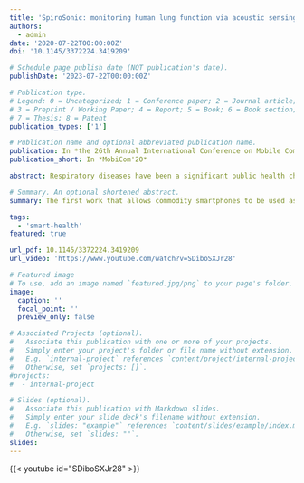 ```yaml
---
title: 'SpiroSonic: monitoring human lung function via acoustic sensing on commodity smartphones'
authors:
  - admin
date: '2020-07-22T00:00:00Z'
doi: '10.1145/3372224.3419209'

# Schedule page publish date (NOT publication's date).
publishDate: '2023-07-22T00:00:00Z'

# Publication type.
# Legend: 0 = Uncategorized; 1 = Conference paper; 2 = Journal article;
# 3 = Preprint / Working Paper; 4 = Report; 5 = Book; 6 = Book section;
# 7 = Thesis; 8 = Patent
publication_types: ['1']

# Publication name and optional abbreviated publication name.
publication: In *the 26th Annual International Conference on Mobile Computing and Networking (MobiCom'20)*
publication_short: In *MobiCom'20*

abstract: Respiratory diseases have been a significant public health challenge. Efficient disease evaluation and monitoring call for daily spirometry tests, as an effective way of pulmonary function testing, out of clinic. This requirement, however, is hard to be satisfied due to the large size and high costs of current spirometry equipments. In this paper, we present SpiroSonic, a new system design that uses commodity smartphones to support complete, accurate yet reliable spirometry tests in regular home settings with various environmental and human factors. SpiroSonic measures the humans' chest wall motion via acoustic sensing and interprets such motion into lung function indices, based on the clinically validated correlation between them. We implemented SpiroSonic as a smartphone app, and verified SpiroSonic's monitoring error over healthy humans as <3%. Clinical studies further show that SpiroSonic reaches 5%-10% monitoring error among 83 pediatric patients. Given that the error of in-clinic spirometry is usually around 5%, SpiroSonic can be reliably used for disease tracking and evaluation out of clinic.

# Summary. An optional shortened abstract.
summary: The first work that allows commodity smartphones to be used as a portable spirometer and provide accuracy lung function test results on par with clinical-grade spirometers. This is a collaborative work with the Children’s Hospital of Pittsburgh, and could also potentially contribute to in-home evaluation of COVID-19 risks by allowing convenient out-of-clinic lung function evaluation.

tags:
  - 'smart-health'
featured: true

url_pdf: 10.1145/3372224.3419209
url_video: 'https://www.youtube.com/watch?v=SDiboSXJr28'

# Featured image
# To use, add an image named `featured.jpg/png` to your page's folder.
image:
  caption: ''
  focal_point: ''
  preview_only: false

# Associated Projects (optional).
#   Associate this publication with one or more of your projects.
#   Simply enter your project's folder or file name without extension.
#   E.g. `internal-project` references `content/project/internal-project/index.md`.
#   Otherwise, set `projects: []`.
#projects:
#  - internal-project

# Slides (optional).
#   Associate this publication with Markdown slides.
#   Simply enter your slide deck's filename without extension.
#   E.g. `slides: "example"` references `content/slides/example/index.md`.
#   Otherwise, set `slides: ""`.
slides:
---
```


{{< youtube id="SDiboSXJr28" >}}
